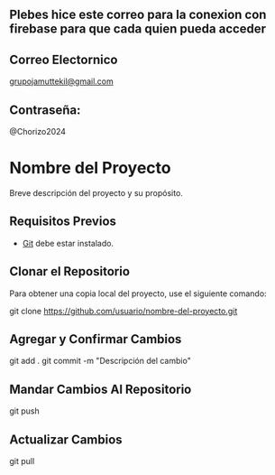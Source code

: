 ## Plebes hice este correo para la conexion con firebase para que cada quien pueda acceder 

## Correo Electornico 
grupojamuttekil@gmail.com

## Contraseña: 
@Chorizo2024

# Nombre del Proyecto

Breve descripción del proyecto y su propósito.

## Requisitos Previos

- [Git](https://git-scm.com/) debe estar instalado.

## Clonar el Repositorio

Para obtener una copia local del proyecto, use el siguiente comando:

git clone https://github.com/usuario/nombre-del-proyecto.git

## Agregar y Confirmar Cambios

git add .
git commit -m "Descripción del cambio"

## Mandar Cambios Al Repositorio 


git push

## Actualizar Cambios

git pull 
